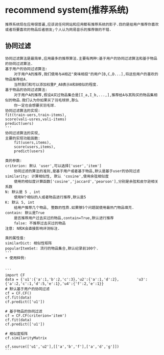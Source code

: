 # recommend system(推荐系统)
    推荐系统现在应用很普遍,应该说任何网站和应用都有推荐系统的影子.目的是给用户推荐你喜欢或者将要喜欢的物品后者朋友;个人认为网易音乐的推荐做的不错.
## 协同过滤
    协同过滤算法是最简单,应用最多的推荐算法.主要有两种:基于用户的协同过滤算法和基于物品的协同过滤算法.
    基于用户的协同过滤算法:
        对于用户A的推荐,我们使用与A相近"臭味相投"的用户[B,C,D...],将这些用户的喜欢的物品推荐给A.
        当然我们和可以添加权重P_AB表示A和B相似的程度.
    基于物品的协同过滤算法:
        对于用户A的推荐,假设A买过物品集合是[I_a,I_b,...,],推荐给A与其购买的物品集相似的物品.我们认为你如果买了羽毛球排,那么
        你一定也会想要买羽毛球.
    协同过滤算法的实现:
    fit(train-uers,train-items),
    score(vali-usres,vali-items)
    predict(uers)
    '''
    协同过滤算法的实现,
    主要的实现功能函数:
        fit(users,items),
        score(users,items),
        predict(users)
    
    类的参数:
    criterion: 默认 'user',可以选择['user','item']
        协同过滤的算法的准则,是基于用户或者基于物品,默认是基于user的协同过滤
    similarity: 计算相似性, 默认 'cosine',使用余弦相似度
        使用的相似度计算函数['cosine','jaccard','pearson'],分别是余弦和皮尔逊相关系数
    N: 默认是 5 , int 
        使用N个相似的人或者物品进行推荐,默认是5
    K: 默认 5, int
        给用户推荐几个物品, 整数的性质.如果够5个问题就使用最热门物品填充.
    contain: 默认是True
        是否推荐用户过去买过的物品,contain=True,默认进行推荐
        false: 不推荐过去买过的物品
    注意: N和K会直接影响评测标注.

    类的属性值:
    similarDict: 相似性矩阵
    popularItemSet: 流行的物品集合,默认纪录前100个.
    '''
    + 使用样例:


    ```
    import CF
    data = {'u1':{'a':1,'b':2,'c':3},'u2':{'a':1,'d':2},        'u3':{'a':2,'c':1,'d':5,'e':1},'u4':{'f':2,'e':1}}
    # 默认基于用户的协同过滤
    cf = CF.CF()
    cf.fit(data)
    cf.predict(['u1'])

    # 基于物品的协同过滤
    cf = CF.CF(criterion='item')
    cf.fit(data)
    cf.predict(['u1'])

    # 相似度矩阵
    cf.similarityMatrix

    cf.source(['u1','u2'],[['a','b','f'],['a','d','g']])
    ```
    